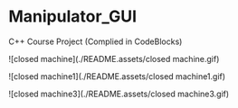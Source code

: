 # Manipulator_GUI
 C++ Course Project (Complied in CodeBlocks)

![closed machine](./README.assets/closed machine.gif)

![closed machine1](./README.assets/closed machine1.gif)

![closed machine3](./README.assets/closed machine3.gif)